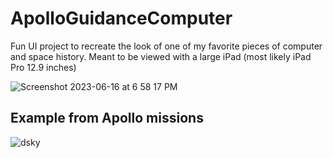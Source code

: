 # ApolloGuidanceComputer
Fun UI project to recreate the look of one of my favorite pieces of computer and space history. Meant to be viewed with a large iPad (most likely iPad Pro 12.9 inches)

![Screenshot 2023-06-16 at 6 58 17 PM](https://github.com/nick-pompea/ApolloGuidanceComputer/assets/123673749/57e11615-c325-4447-b630-8f2c34396f90)

## Example from Apollo missions
![dsky](https://github.com/nick-pompea/ApolloGuidanceComputer/assets/123673749/c6c0f509-b1a8-4a0e-ba24-85e5e3680bca)
